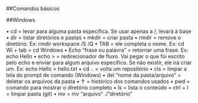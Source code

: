 ##Comandos básicos

##Windows

•	cd = levar para alguma pasta específica. Se usar apenas a /, levará à base
•	dir = listar diretórios e pastas
•	mkdir = criar pasta
•	rmdir = remove o diretório. Ex: rmdir workspace /S /Q
•	TAB = ele completa o nome. Ex: cd Wi + tab = cd Windows
•	Echo “frase ou palavra” = retornar uma frase. Ex: echo Hello
•	echo > = redirecionador de fluxo. Vai pegar o que foi escrito pelo echo e enviar para algum arquivo específico. Se não existir, ele irá criar um. Ex: echo Hello > hello.txt
•	cd .. = volta um repositório
•	cls = limpar a tela do prompt de comando (Windows)
•	del “nome da pasta/arquivo” = deletar os arquivos da pasta
•	↑ = histórico dos comandos usados
•	pwd = comando para mostrar o diretório completo
•	ls = lista o conteúdo
•	ctrl + l = limpar pasta (git)
•	mv = mv “arquivo” ./”diretório”